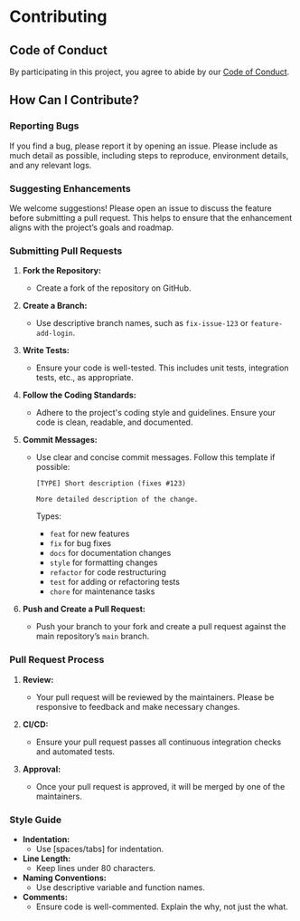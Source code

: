 # Contributing

## Code of Conduct

By participating in this project, you agree to abide by our [Code of Conduct](CODE_OF_CONDUCT.md).

## How Can I Contribute?

### Reporting Bugs

If you find a bug, please report it by opening an issue. Please include as much detail as possible, including steps to reproduce, environment details, and any relevant logs.

### Suggesting Enhancements

We welcome suggestions! Please open an issue to discuss the feature before submitting a pull request. This helps to ensure that the enhancement aligns with the project’s goals and roadmap.

### Submitting Pull Requests

1. **Fork the Repository:**
   - Create a fork of the repository on GitHub.

2. **Create a Branch:**
   - Use descriptive branch names, such as `fix-issue-123` or `feature-add-login`.

3. **Write Tests:**
   - Ensure your code is well-tested. This includes unit tests, integration tests, etc., as appropriate.

4. **Follow the Coding Standards:**
   - Adhere to the project's coding style and guidelines. Ensure your code is clean, readable, and documented.

5. **Commit Messages:**
   - Use clear and concise commit messages. Follow this template if possible:
     ```
     [TYPE] Short description (fixes #123)

     More detailed description of the change.
     ```

     Types:
     - `feat` for new features
     - `fix` for bug fixes
     - `docs` for documentation changes
     - `style` for formatting changes
     - `refactor` for code restructuring
     - `test` for adding or refactoring tests
     - `chore` for maintenance tasks

6. **Push and Create a Pull Request:**
   - Push your branch to your fork and create a pull request against the main repository’s `main` branch.

### Pull Request Process

1. **Review:**
   - Your pull request will be reviewed by the maintainers. Please be responsive to feedback and make necessary changes.

2. **CI/CD:**
   - Ensure your pull request passes all continuous integration checks and automated tests.

3. **Approval:**
   - Once your pull request is approved, it will be merged by one of the maintainers.

### Style Guide

- **Indentation:**
  - Use [spaces/tabs] for indentation.
- **Line Length:**
  - Keep lines under 80 characters.
- **Naming Conventions:**
  - Use descriptive variable and function names.
- **Comments:**
  - Ensure code is well-commented. Explain the why, not just the what.
